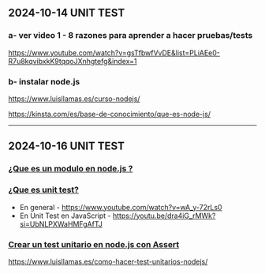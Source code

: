 
## 2024-10-14 UNIT TEST

### a- ver video 1 - 8 razones para aprender a hacer pruebas/tests
  
  https://www.youtube.com/watch?v=gsTfbwfVvDE&list=PLiAEe0-R7u8kqvibxkK9tqqoJXnhgtefg&index=1

### b- instalar node.js

https://www.luisllamas.es/curso-nodejs/

https://kinsta.com/es/base-de-conocimiento/que-es-node-js/

____________________________________________________________________________________

## 2024-10-16 UNIT TEST

### [¿Que es un modulo en node.js ?](https://www.luisllamas.es/como-usar-modulos-nodejs/)

### [¿Que es unit test?](https://www.youtube.com/watch?v=PLBQjsKaCu4)

 - En general    -  https://www.youtube.com/watch?v=wA_y-72rLs0
 - En Unit Test en JavaScript -  https://youtu.be/dra4iG_rMWk?si=UbNLPXWaHMFgAfTJ

### [Crear un test unitario en node.js con Assert](https://youtu.be/3KppxYQ-j6s?si=la6wmuZBuMNWwFDa)

https://www.luisllamas.es/como-hacer-test-unitarios-nodejs/



<!--
===========================================================
e- instalar JETS
https://javascript.com.es/como-hacer-test-unitarios-en-javascript
...

--- 
___________________________________________________________________________________________________________
https://www.testim.io/blog/node-js-unit-testing-get-started-quickly-with-examples/
---

# installs fnm (Fast Node Manager)
winget install Schniz.fnm

# configure fnm environment
fnm env --use-on-cd | Out-String | Invoke-Expression

# download and install Node.js
fnm use --install-if-missing 20

# verifies the right Node.js version is in the environment
node -v # should print `v20.17.0`

# verifies the right npm version is in the environment
npm -v # should print `10.8.2`
**/


---
https://www.freecodecamp.org/espanol/news/como-iniciar-la-prueba-unitaria-de-tu-codigo-javascript/

https://marceloandrader.github.io/blog/2021/03/23/parte-1-introducci%C3%B3n-a-pruebas-de-software/
---
-->

